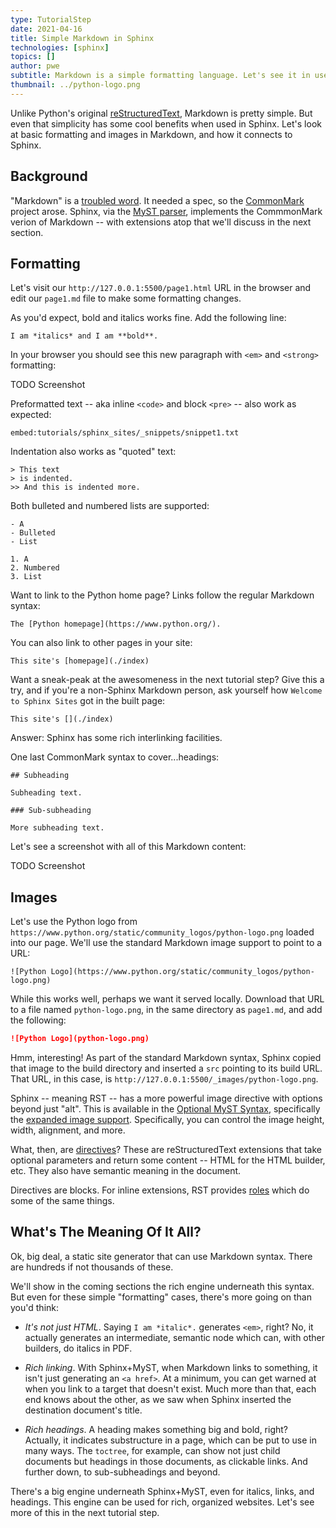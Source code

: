 ```yaml
---
type: TutorialStep
date: 2021-04-16
title: Simple Markdown in Sphinx
technologies: [sphinx]
topics: []
author: pwe
subtitle: Markdown is a simple formatting language. Let's see it in use in Sphinx.
thumbnail: ../python-logo.png
---
```


Unlike Python's original [reStructuredText](https://docutils.sourceforge.io/rst.html), Markdown is pretty simple.
But even that simplicity has some cool benefits when used in Sphinx.
Let's look at basic formatting and images in Markdown, and how it connects to Sphinx.

## Background

"Markdown" is a [troubled word](https://arstechnica.com/information-technology/2014/10/markdown-throwdown-what-happens-when-foss-software-gets-corporate-backing/).
It needed a spec, so the [CommonMark](https://commonmark.org) project arose.
Sphinx, via the [MyST parser](https://myst-parser.readthedocs.io/en/latest/), implements the CommmonMark verion of Markdown -- with extensions atop that we'll discuss in the next section.

## Formatting

Let's visit our `http://127.0.0.1:5500/page1.html` URL in the browser and edit our `page1.md` file to make some formatting changes.

As you'd expect, bold and italics works fine. Add the following line:

```
I am *italics* and I am **bold**.
``` 

In your browser you should see this new paragraph with `<em>` and `<strong>` formatting:

TODO Screenshot

Preformatted text -- aka inline `<code>` and block `<pre>` -- also work as expected:

`embed:tutorials/sphinx_sites/_snippets/snippet1.txt`

Indentation also works as "quoted" text:

```
> This text
> is indented.
>> And this is indented more.
```

Both bulleted and numbered lists are supported:

```
- A
- Bulleted
- List

1. A
2. Numbered
3. List
```

Want to link to the Python home page?
Links follow the regular Markdown syntax:

```
The [Python homepage](https://www.python.org/).
```

You can also link to other pages in your site:

```
This site's [homepage](./index)
```

Want a sneak-peak at the awesomeness in the next tutorial step?
Give this a try, and if you're a non-Sphinx Markdown person, ask yourself how `Welcome to Sphinx Sites` got in the built page:

```
This site's [](./index)
```

Answer: Sphinx has some rich interlinking facilities.

One last CommonMark syntax to cover...headings:

```
## Subheading

Subheading text.

### Sub-subheading

More subheading text.
```

Let's see a screenshot with all of this Markdown content:

TODO Screenshot

## Images

Let's use the Python logo from `https://www.python.org/static/community_logos/python-logo.png` loaded into our page.
We'll use the standard Markdown image support to point to a URL:

```
![Python Logo](https://www.python.org/static/community_logos/python-logo.png)
```

While this works well, perhaps we want it served locally.
Download that URL to a file named `python-logo.png`, in the same directory as `page1.md`, and add the following:

```markdown
![Python Logo](python-logo.png)
```

Hmm, interesting!
As part of the standard Markdown syntax, Sphinx copied that image to the build directory and inserted a `src` pointing to its build URL.
That URL, in this case, is `http://127.0.0.1:5500/_images/python-logo.png`.

Sphinx -- meaning RST -- has a more powerful image directive with options beyond just "alt".
This is available in the [Optional MyST Syntax](https://myst-parser.readthedocs.io/en/latest/using/syntax-optional.html), specifically the [expanded image support](https://myst-parser.readthedocs.io/en/latest/using/syntax-optional.html#syntax-images).
Specifically, you can control the image height, width, alignment, and more.

What, then, are [directives](https://www.sphinx-doc.org/en/master/usage/restructuredtext/directives.html)?
These are reStructuredText extensions that take optional parameters and return some content -- HTML for the HTML builder, etc.
They also have semantic meaning in the document.

Directives are blocks.
For inline extensions, RST provides [roles](https://www.sphinx-doc.org/en/master/usage/restructuredtext/roles.html) which do some of the same things.

## What's The Meaning Of It All?

Ok, big deal, a static site generator that can use Markdown syntax.
There are hundreds if not thousands of these.

We'll show in the coming sections the rich engine underneath this syntax.
But even for these simple "formatting" cases, there's more going on than you'd think:

- *It's not just HTML*. Saying `I am *italic*.` generates `<em>`, right?
No, it actually generates an intermediate, semantic node which can, with other builders, do italics in PDF.

- *Rich linking*. With Sphinx+MyST, when Markdown links to something, it isn't just generating an `<a href>`. 
At a minimum, you can get warned at when you link to a target that doesn't exist.
Much more than that, each end knows about the other, as we saw when Sphinx inserted the destination document's title.

- *Rich headings*. A heading makes something big and bold, right?
Actually, it indicates substructure in a page, which can be put to use in many ways.
The `toctree`, for example, can show not just child documents but headings in those documents, as clickable links.
And further down, to sub-subheadings and beyond.

There's a big engine underneath Sphinx+MyST, even for italics, links, and headings.
This engine can be used for rich, organized websites.
Let's see more of this in the next tutorial step.
